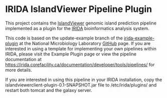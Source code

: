 # IRIDA IslandViewer Pipeline Plugin

This project contains the <a href="http://www.pathogenomics.sfu.ca/islandviewer/">IslandViewer</a> genomic island prediction pipeline implemented as a plugin for the <a href="http:/www.irida.ca">IRIDA</a> bioinformatics analysis system. 



This code is based on the update-example branch of the <a href="https://github.com/phac-nml/irida-plugin-example">irida-example-plugin</a> at the National Microbiology Laboratory
 <a href="https://github.com/phac-nml">GitHub</a> page. If you are interested in using a template for implementing your own pipelines within IRIDA,  please visit the Example Plugin page or view the pipeline documentation at <https://irida.corefacility.ca/documentation/developer/tools/pipelines/> for more details.

If you are interested in using this pipeline in your IRIDA installation, copy the islandviewerclient-plugin-0.1-SNAPSHOT.jar file to /etc/irida/plugins/ and restart both tomcat and the galaxy server.